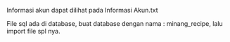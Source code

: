 Informasi akun dapat dilihat pada Informasi Akun.txt

File sql ada di database, buat database dengan nama : minang_recipe, lalu import file spl nya.
